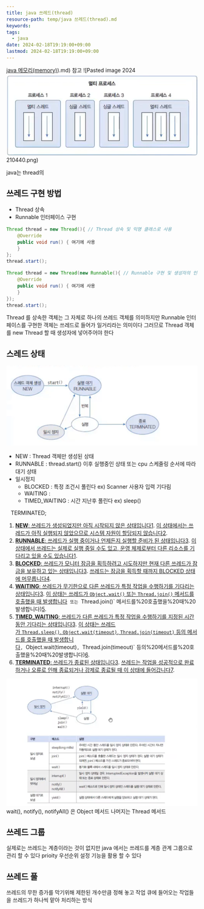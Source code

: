 ```yaml
---
title: java 쓰레드(thread)
resource-path: temp/java 쓰레드(thread).md
keywords:
tags:
  - java
date: 2024-02-18T19:19:00+09:00
lastmod: 2024-02-18T19:19:00+09:00
---
```

[java 메모리(memory)](memory)).md) 참고
![Pasted image 2024![](../08.media/20240218210440.png)210440.png)

java는 thread의
## 쓰레드 구현 방법

- Thread 상속
- Runnable 인터페이스 구현
```java
Thread thread = new Thread(){ // Thread 상속 및 익명 클래스로 사용
	@Override
	public void run() { 여기에 사용
	}
};
thread.start();
```

```java
Thread thread = new Thread(new Runnable(){ // Runnable 구현 및 생성자의 인자
	@Override
	public void run() { 여기에 사용
	}
});
thread.start();
```
Thread 를 상속한 객체는 그 자체로 하나의 쓰레드 객체를 의미하지만
Runnable 인터페이스를 구현한 객체는 쓰레드로 들어가 일거리라는 의미이다 그러므로 Thread 객체를 new Thread 할 때 생성자에 넣어주어야 한다


## 스레드 상태
![Pasted image 20240218213931](../08.media/20240218213931.png)
- NEW : Thread 객체만 생성된 상태
- RUNNABLE : thread.start() 이후 실행중인 상태 또는 cpu 스케줄링 순서에 따라 대기 상태
- 일시정지
	- BLOCKED : 특정 조건시 풀린다 ex) Scanner 사용자 입력 기다림
	- WAITING : 
	- TIMED_WAITING : 시간 지난후 풀린다 ex) sleep()

   TERMINATED;

1. [**NEW**: 쓰레드가 생성되었지만 아직 시작되지 않은 상태입니다](https://www.geeksforgeeks.org/lifecycle-and-states-of-a-thread-in-java/)[1](https://www.geeksforgeeks.org/lifecycle-and-states-of-a-thread-in-java/). [이 상태에서는 쓰레드가 아직 실행되지 않았으므로 시스템 자원이 할당되지 않습니다](https://www.geeksforgeeks.org/lifecycle-and-states-of-a-thread-in-java/)[2](https://web.mit.edu/java_v1.0.2/www/tutorial/java/threads/states.html).
2. [**RUNNABLE**: 쓰레드가 실행 중이거나 언제든지 실행할 준비가 된 상태입니다](https://docs.oracle.com/javase/8/docs/api/java/lang/Thread.State.html)[3](https://docs.oracle.com/javase/8/docs/api/java/lang/Thread.State.html). [이 상태에서 쓰레드는 실제로 실행 중일 수도 있고, 운영 체제로부터 다른 리소스를 기다리고 있을 수도 있습니다](https://www.geeksforgeeks.org/lifecycle-and-states-of-a-thread-in-java/)[1](https://www.geeksforgeeks.org/lifecycle-and-states-of-a-thread-in-java/).
3. [**BLOCKED**: 쓰레드가 모니터 잠금을 획득하려고 시도하지만 현재 다른 쓰레드가 잠금을 보유하고 있는 상태입니다](https://docs.oracle.com/javase/8/docs/api/java/lang/Thread.State.html)[3](https://docs.oracle.com/javase/8/docs/api/java/lang/Thread.State.html). [쓰레드는 잠금을 획득할 때까지 BLOCKED 상태에 머무릅니다](https://stackoverflow.com/questions/15680422/difference-between-wait-and-blocked-thread-states)[4](https://stackoverflow.com/questions/15680422/difference-between-wait-and-blocked-thread-states).
4. [**WAITING**: 쓰레드가 무기한으로 다른 쓰레드가 특정 작업을 수행하기를 기다리는 상태입니다](https://docs.oracle.com/javase/8/docs/api/java/lang/Thread.State.html)[3](https://docs.oracle.com/javase/8/docs/api/java/lang/Thread.State.html). [이 상태는 쓰레드가 `Object.wait()` 또는 `Thread.join()` 메서드를 호출했을 때 발생합니다]()` 또는 `Thread.join()` 메서드를%20호출했을%20때%20발생합니다)[5](https://www.baeldung.com/java-lang-thread-state-waiting-parking).
5. [**TIMED_WAITING**: 쓰레드가 다른 쓰레드가 특정 작업을 수행하기를 지정된 시간 동안 기다리는 상태입니다](https://docs.oracle.com/javase/8/docs/api/java/lang/Thread.State.html)[3](https://docs.oracle.com/javase/8/docs/api/java/lang/Thread.State.html). [이 상태는 쓰레드가 `Thread.sleep()`, `Object.wait(timeout)`, `Thread.join(timeout)` 등의 메서드를 호출했을 때 발생합니다]()`, `Object.wait(timeout)`, `Thread.join(timeout)` 등의%20메서드를%20호출했을%20때%20발생합니다)[6](https://www.atatus.com/blog/jvm-thread-insights-spot-diagnose-waiting-threads/).
6. [**TERMINATED**: 쓰레드가 종료된 상태입니다](https://www.geeksforgeeks.org/lifecycle-and-states-of-a-thread-in-java/)[3](https://docs.oracle.com/javase/8/docs/api/java/lang/Thread.State.html). [쓰레드는 작업을 성공적으로 완료하거나 오류로 인해 종료되거나 강제로 종료될 때 이 상태에 들어갑니다](https://howtodoinjava.com/java/multi-threading/java-thread-life-cycle-and-thread-states/)[7](https://howtodoinjava.com/java/multi-threading/java-thread-life-cycle-and-thread-states/).


![Pasted image 20240218220357](../08.media/20240218220357.png)
wait(), notify(), notifyAll() 은 Object 메서드
나머지는 Thread 메서드

## 쓰레드 그룹
실제로는 쓰레드는 계층이라는 것이 없지만 java 에서는 쓰레드를 계층 관계 그룹으로 관리 할 수 있다 prioity 우선순위 설정 기능을 활용 할 수 있다


## 쓰레드 풀
쓰레드의 무한 증가를 막기위해 제한된 개수만큼 정해 놓고 작업 큐에 들어오는 작업들을 쓰레드가 하나씩 맡아 처리하는 방식